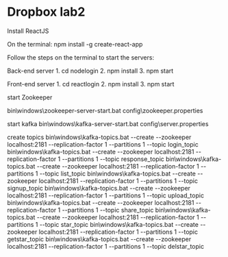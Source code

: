 # Dropbox lab2

Install ReactJS

On the terminal: npm install -g create-react-app

Follow the steps on the terminal to start the servers:

Back-end server
	1. cd nodelogin
	2. npm install
	3. npm start

Front-end server
	1. cd reactlogin
	2. npm install
	3. npm start

start Zookeeper

bin\windows\zookeeper-server-start.bat config\zookeeper.properties

start kafka
bin\windows\kafka-server-start.bat config\server.properties

create topics
bin\windows\kafka-topics.bat --create --zookeeper localhost:2181 --replication-factor 1 --partitions 1 --topic login_topic
bin\windows\kafka-topics.bat --create --zookeeper localhost:2181 --replication-factor 1 --partitions 1 --topic response_topic
bin\windows\kafka-topics.bat --create --zookeeper localhost:2181 --replication-factor 1 --partitions 1 --topic list_topic
bin\windows\kafka-topics.bat --create --zookeeper localhost:2181 --replication-factor 1 --partitions 1 --topic signup_topic
bin\windows\kafka-topics.bat --create --zookeeper localhost:2181 --replication-factor 1 --partitions 1 --topic upload_topic
bin\windows\kafka-topics.bat --create --zookeeper localhost:2181 --replication-factor 1 --partitions 1 --topic share_topic
bin\windows\kafka-topics.bat --create --zookeeper localhost:2181 --replication-factor 1 --partitions 1 --topic star_topic
bin\windows\kafka-topics.bat --create --zookeeper localhost:2181 --replication-factor 1 --partitions 1 --topic getstar_topic
bin\windows\kafka-topics.bat --create --zookeeper localhost:2181 --replication-factor 1 --partitions 1 --topic delstar_topic